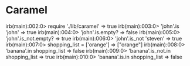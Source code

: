 Caramel
=======

irb(main):002:0> require './lib/caramel'
=> true
irb(main):003:0> 'john'.is 'john'
=> true
irb(main):004:0> 'john'.is.empty?
=> false
irb(main):005:0> 'john'.is_not.empty?
=> true
irb(main):006:0> 'john'.is_not 'steven'
=> true
irb(main):007:0> shopping_list = ['orange']
=> ["orange"]
irb(main):008:0> 'banana'.in shopping_list
=> false
irb(main):009:0> 'banana'.is_not.in shopping_list
=> true
irb(main):010:0> 'banana'.is.in shopping_list
=> false

